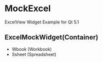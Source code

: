 MockExcel
=========

ExcelView Widget Example for Qt 5.1

ExcelMockWidget(Container) 
--------
  - Wbook (Workbook) 
  - Ssheet (Spreadsheet)
